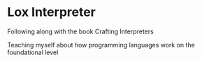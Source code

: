 # Lox Interpreter

Following along with the book Crafting Interpreters

Teaching myself about how programming languages work on the foundational level
